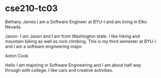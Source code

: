 # cse210-tc03

Bethany James
I am a Software Engineer at BYU-I and am living in Elko Nevada.

Jaxon- 
I am Jaxon and I am from Washington state. I like hiking and mountain biking as well as rock climbing. This is my third semester at BYU-i and I am a software engineering major. 

Aston Cook

Hello I am majoring in Software Engineering and I am about half way through with college.
I like cars and creative activities. 

